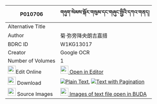 |P010706|གཉུག་སེམས་སྐོར་གསུམ་དང་གཞུང་སྤྱིའི་དཀའ་གནད། 
| --- | --- 
|Alternative Title |
|Author| 菊·弥旁降央朗吉嘉措
|BDRC ID | W1KG13017
|Creator | Google OCR
|Number of Volumes| 1
|<img width="25" src="https://img.icons8.com/color/25/000000/edit-property.png">Edit Online| [<img width="25" src="https://avatars.githubusercontent.com/u/45091458?s=200&v=4"> Open in Editor](http://editor.openpecha.org/P010706)
|<img width="25" src="https://img.icons8.com/fluent/48/000000/download-2.png"/>  Download | [![](https://img.icons8.com/color/20/000000/txt.png)Plain Text](https://github.com/Openpecha/P010706/releases/download/v1/nyuk_sem_kor_sum_dang_shyung_c_plain_P010706.zip), [![](https://img.icons8.com/color/20/000000/txt.png)Text with Pagination](https://github.com/Openpecha/P010706/releases/download/v1/nyuk_sem_kor_sum_dang_shyung_c_pages_P010706.zip)
|<img width="25" src="https://img.icons8.com/plasticine/100/000000/pictures-folder.png"/>  Source Images | [<img width="25" src="https://library.bdrc.io/icons/BUDA-small.svg"> Images of text file open in BUDA](https://library.bdrc.io/show/bdr:W1KG13017)